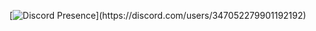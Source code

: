 [![Discord Presence](https://lanyard-profile-readme.vercel.app/api/347052279901192192?theme=dark&bg=041024&animated=false&hideDiscrim=true&borderRadius=30px&idleMessage=Probably%20doing%20something%20else...)](https://discord.com/users/347052279901192192)
